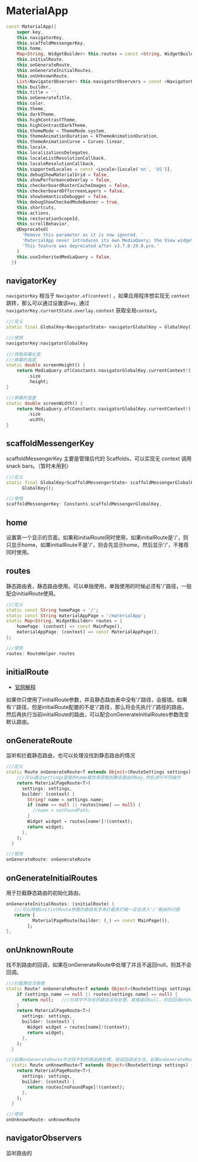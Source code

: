 # MaterialApp

```dart
const MaterialApp({
    super.key,
    this.navigatorKey,
    this.scaffoldMessengerKey,
    this.home,
    Map<String, WidgetBuilder> this.routes = const <String, WidgetBuilder>{},
    this.initialRoute,
    this.onGenerateRoute,
    this.onGenerateInitialRoutes,
    this.onUnknownRoute,
    List<NavigatorObserver> this.navigatorObservers = const <NavigatorObserver>[],
    this.builder,
    this.title = '',
    this.onGenerateTitle,
    this.color,
    this.theme,
    this.darkTheme,
    this.highContrastTheme,
    this.highContrastDarkTheme,
    this.themeMode = ThemeMode.system,
    this.themeAnimationDuration = kThemeAnimationDuration,
    this.themeAnimationCurve = Curves.linear,
    this.locale,
    this.localizationsDelegates,
    this.localeListResolutionCallback,
    this.localeResolutionCallback,
    this.supportedLocales = const <Locale>[Locale('en', 'US')],
    this.debugShowMaterialGrid = false,
    this.showPerformanceOverlay = false,
    this.checkerboardRasterCacheImages = false,
    this.checkerboardOffscreenLayers = false,
    this.showSemanticsDebugger = false,
    this.debugShowCheckedModeBanner = true,
    this.shortcuts,
    this.actions,
    this.restorationScopeId,
    this.scrollBehavior,
    @Deprecated(
      'Remove this parameter as it is now ignored. '
      'MaterialApp never introduces its own MediaQuery; the View widget takes care of that. '
      'This feature was deprecated after v3.7.0-29.0.pre.'
    )
    this.useInheritedMediaQuery = false,
  })
```

## navigatorKey

`navigatorKey` 相当于 `Navigator.of(context)` ，如果应用程序想实现无 `context` 跳转，那么可以通过设置该`key`, 通过 `navigatorKey.currentState.overlay.context` 获取全局`context`。

```dart
///定义
static final GlobalKey<NavigatorState> navigatorGlobalKey = GlobalKey();

///使用
navigatorKey:navigatorGlobalKey
    
///获取屏幕长宽
///屏幕的高度
static double screenHeight() {
    return MediaQuery.of(Constants.navigatorGlobalKey.currentContext!)
        .size
        .height;
}

///屏幕的宽度
static double screenWidth() {
    return MediaQuery.of(Constants.navigatorGlobalKey.currentContext!)
        .size
        .width;
}
```

## scaffoldMessengerKey

scaffoldMessengerKey 主要是管理后代的 Scaffolds，可以实现无 context 调用 snack bars。（暂时未用到）

```dart
///定义
static final GlobalKey<ScaffoldMessengerState> scaffoldMessengerGlobalKey =
      GlobalKey();

///使用
scaffoldMessengerKey: Constants.scaffoldMessengerGlobalKey,
```

## home

设置第一个显示的页面，如果和initialRoute同时使用，如果initialRoute是'/'，则只显示home，如果initialRoute不是'/'，则会先显示home，然后显示'/'，不推荐同时使用。

## routes

静态路由表，静态路由使用。可以单独使用，单独使用的时候必须有'/'路径，一般配合initialRoute使用。

```dart
///定义
static const String homePage = '/';
static const String materialAppPage = '/materialApp';
static Map<String, WidgetBuilder> routes = {
    homePage: (context) => const MainPage(),
    materialAppPage: (context) => const MaterialAppPage(),
};

///使用
routes: RouteHelper.routes
```

## initialRoute

+ [官网解释](https://api.flutter.dev/flutter/material/MaterialApp/initialRoute.html)

如果你只使用了initialRoute参数，并且静态路由表中没有'/'路径，会报错。如果有'/'路径，但是initialRoute配置的不是'/'路径，那么将会先执行'/'路径的路由，然后再执行当前initialRoute的路由，可以配合onGenerateInitialRoutes参数改变默认路由。

## onGenerateRoute

监听和拦截静态路由，也可以处理没找到静态路由的情况

```dart
///定义
static Route onGenerateRoute<T extends Object>(RouteSettings settings) {
    ///可以通过settings里面的name属性来获取到静态路由的key,然后进行不同操作
    return MaterialPageRoute<T>(
      settings: settings,
      builder: (context) {
        String? name = settings.name;
        if (name == null || routes[name] == null) {
          //name = notFoundPath;
        }
        Widget widget = routes[name!]!(context);
        return widget;
      },
    );
  }

///使用
onGenerateRoute: onGenerateRoute
```

## onGenerateInitialRoutes

用于拦截静态路由的初始化路由。

```dart
onGenerateInitialRoutes: (initialRoute) {
   ///可以根据initialRoute参数的路由名字来拦截来打破一定会进入'/'路由的问题
   return [
          MaterialPageRoute(builder: (_) => const MainPage()),
        ];
},
```

## onUnknownRoute

找不到路由的回调，如果在onGenerateRoute中处理了并且不返回null，则其不会回调。

```dart
///拦截静态注册表
static Route? onGenerateRoute<T extends Object>(RouteSettings settings) {
    if (settings.name == null || routes[settings.name] == null) {
      return null;   ///对其中不存在的路由没有处理，直接返回null，则会回调onUnknownRoute方法
    }
    return MaterialPageRoute<T>(
      settings: settings,
      builder: (context) {
        Widget widget = routes[name]!(context);
        return widget;
      },
    );
  }

///如果onGenerateRoute不对找不到的路由做处理，就会回调该方法。如果onGenerateRoute处理了，就不回掉该方法
  static Route unKnownRoute<T extends Object>(RouteSettings settings) {
    return MaterialPageRoute<T>(
      settings: settings,
      builder: (context) {
        return routes[noFoundPage]!(context);
      },
    );
  }

///使用
onUnknownRoute: unKnownRoute
```

## navigatorObservers

监听路由的

